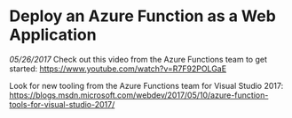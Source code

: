 # Deploy an Azure Function as a Web Application 

*05/26/2017* 
Check out this video from the Azure Functions team to get started: 
https://www.youtube.com/watch?v=R7F92POLGaE 

Look for new tooling from the Azure Functions team for Visual Studio 2017: 
https://blogs.msdn.microsoft.com/webdev/2017/05/10/azure-function-tools-for-visual-studio-2017/ 